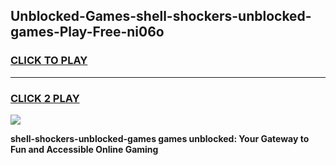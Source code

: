
## Unblocked-Games-shell-shockers-unblocked-games-Play-Free-ni06o
<h3>
<a href="https://premium76.site?title=shell-shockers-unblocked-games&ref=10A">CLICK TO PLAY</a></h3>
<hr>

<h3>
<a href="https://premium76.site?title=shell-shockers-unblocked-games&ref=10A">CLICK 2 PLAY</a>
  
</h3>

<a href="https://premium76.site?title=shell-shockers-unblocked-games&ref=10A"><img src="https://clearcache.store/games.png"></a>


**shell-shockers-unblocked-games games unblocked: Your Gateway to Fun and Accessible Online Gaming**
